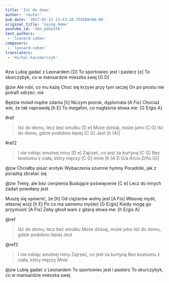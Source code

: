 ```yaml
---
title: 'Iść do domu'
author: 'reuter'
pub_date: '2017-02-12 13:43:10.754588+00:00'
original_title: 'Going Home'
youtube_id: 'Skn_pbUa3fA'
text_authors:
 - 'leonard-cohen'
composers:
 - 'leonard-cohen'
translators:
 - 'michal-kaczmarczyk'
---
```


#zw
Lubię gadać z Leonardem [D]
To sportowiec jest i pasterz [e]
To skurczybyk, co w mansardzie mieszka swej [G D]

@zw
Ale robi, co mu każę 
Choć się krzywi przy tym raczej
On po prostu nie potrafi odrzec: nie

Będzie mówił mądre zdania [h]
Niczym prorok, dyplomata [A Fis]
Chociaż wie, że tak naprawdę [h E]
To megafon, co nagłaśnia słowa me: [G E/gis A]

#ref
>Iść do domu, lecz bez smutku [D e]
>Może dzisiaj, może jutro [C G]
>Iść do domu, gdzie podobno lepiej [C G]
>Jest [h (A)]

#ref2
>I nie robiąc smutnej miny [D e]
>Zajrzeć, co jest za kurtyną [C G]
>Bez kostiumu z ciała, który męczy [C G]
>mnie [h (A D G/a A/cis D/fis G)]

@zw
Chciałby pisać erotyki
Wybaczenia szumne hymny
Poradniki, jak z porażką zbratać się

@zw
Treny, ale bez cierpienia
Budujące poświęcenie [C e]
Lecz do innych zadań powołany jest

Muszę się upewnić, że [h]
Od ciężarów wolny jest [A Fis]
Własnej myśli, własnej wizji [h E]
Po co ma samemu myśleć [G E/gis]
Kiedy mogę go przymusić [A Fis]
Żeby głosił wam z gitarą słowa me: [h E/gis A]

@ref
>Iść do domu, lecz bez smutku
>Może dzisiaj, może jutro
>Iść do domu, gdzie podobno lepiej
>Jest

@ref2
>I nie robiąc smutnej miny
>Zajrzeć, co jest za kurtyną
>Bez kostiumu z ciała, który męczy
>Mnie

@zw
Lubię gadać z Leonardem
To sportowiec jest i pasterz
To skurczybyk, co w mansardzie mieszka swej